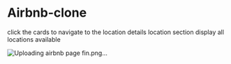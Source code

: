 # Airbnb-clone
click the cards to navigate to the location details 
location section display all locations available 

![Uploading airbnb page fin.png…]()
